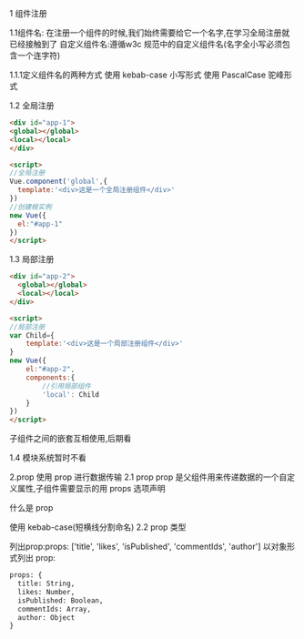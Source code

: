 1 组件注册

1.1组件名:
在注册一个组件的时候,我们始终需要给它一个名字,在学习全局注册就已经接触到了
自定义组件名:遵循w3c 规范中的自定义组件名(名字全小写必须包含一个连字符)

1.1.1定义组件名的两种方式
  使用 kebab-case 小写形式
  使用 PascalCase 驼峰形式
  

1.2 全局注册
  ```html
<div id="app-1">
  <global></global>
  <local></local>
</div>

<script>
//全局注册
Vue.component('global',{
    template:'<div>这是一个全局注册组件</div>'
})
//创建根实例
new Vue({
    el:"#app-1"
})
</script>

```


1.3 局部注册

```html
<div id="app-2">
  <global></global>
  <local></local>
</div>

<script>
//局部注册
var Child={
    template:'<div>这是一个局部注册组件</div>'
}
new Vue({
    el:"#app-2",
    components:{
        //引用局部组件
        'local': Child 
    }
})
</script>

```
子组件之间的嵌套互相使用,后期看

1.4 模块系统暂时不看


2.prop  使用 prop 进行数据传输
2.1 prop
prop 是父组件用来传递数据的一个自定义属性,子组件需要显示的用 props 选项声明

什么是 prop

  使用 kebab-case(短横线分割命名)
2.2 prop 类型

列出prop:props: ['title', 'likes', 'isPublished', 'commentIds', 'author']
以对象形式列出 prop:

```html
props: {
  title: String,
  likes: Number,
  isPublished: Boolean,
  commentIds: Array,
  author: Object
}

```







